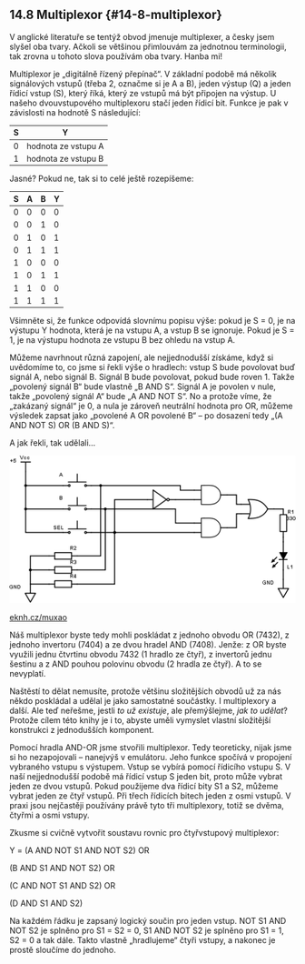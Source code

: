 ## 14.8 Multiplexor {#14-8-multiplexor}

V anglické literatuře se tentýž obvod jmenuje multiplexer, a česky jsem slyšel oba tvary. Ačkoli se většinou přimlouvám za jednotnou terminologii, tak zrovna u tohoto slova používám oba tvary. Hanba mi!

Multiplexor je „digitálně řízený přepínač“. V základní podobě má několik signálových vstupů (třeba 2, označme si je A a B), jeden výstup (Q) a jeden řídicí vstup (S), který říká, který ze vstupů má být připojen na výstup. U našeho dvouvstupového multiplexoru stačí jeden řídicí bit. Funkce je pak v závislosti na hodnotě S následující:

| S | Y |
| --- | --- |
| 0 | hodnota ze vstupu A |
| 1 | hodnota ze vstupu B |

Jasné? Pokud ne, tak si to celé ještě rozepíšeme:

| S | A | B | Y |
| --- | --- | --- | --- |
| 0 | 0 | 0 | 0 |
| 0 | 0 | 1 | 0 |
| 0 | 1 | 0 | 1 |
| 0 | 1 | 1 | 1 |
| 1 | 0 | 0 | 0 |
| 1 | 0 | 1 | 1 |
| 1 | 1 | 0 | 0 |
| 1 | 1 | 1 | 1 |

Všimněte si, že funkce odpovídá slovnímu popisu výše: pokud je S = 0, je na výstupu Y hodnota, která je na vstupu A, a vstup B se ignoruje. Pokud je S = 1, je na výstupu hodnota ze vstupu B bez ohledu na vstup A.

Můžeme navrhnout různá zapojení, ale nejjednodušší získáme, když si uvědomíme to, co jsme si řekli výše o hradlech: vstup S bude povolovat buď signál A, nebo signál B. Signál B bude povolovat, pokud bude roven 1\. Takže „povolený signál B“ bude vlastně „B AND S“. Signál A je povolen v nule, takže „povolený signál A“ bude „A AND NOT S“. No a protože víme, že „zakázaný signál“ je 0, a nula je zároveň neutrální hodnota pro OR, můžeme výsledek zapsat jako „povolené A OR povolené B“ – po dosazení tedy „(A AND NOT S) OR (B AND S)“.

A jak řekli, tak udělali…

![167-1.png](images/000315.png)

[eknh.cz/muxao](https://eknh.cz/muxao)

Náš multiplexor byste tedy mohli poskládat z jednoho obvodu OR (7432), z jednoho invertoru (7404) a ze dvou hradel AND (7408). Jenže: z OR byste využili jednu čtvrtinu obvodu 7432 (1 hradlo ze čtyř), z invertorů jednu šestinu a z AND pouhou polovinu obvodu (2 hradla ze čtyř). A to se nevyplatí.

Naštěstí to dělat nemusíte, protože většinu složitějších obvodů už za nás někdo poskládal a udělal je jako samostatné součástky. I multiplexory a další. Ale teď neřešme, jestli _to už existuje_, ale přemýšlejme, _jak to udělat_? Protože cílem této knihy je i to, abyste uměli vymyslet vlastní složitější konstrukci z jednodušších komponent.

Pomocí hradla AND-OR jsme stvořili multiplexor. Tedy teoreticky, nijak jsme si ho nezapojovali – nanejvýš v emulátoru. Jeho funkce spočívá v propojení vybraného vstupu s výstupem. Vstup se vybírá pomocí řídicího vstupu S. V naší nejjednodušší podobě má řídicí vstup S jeden bit, proto může vybrat jeden ze dvou vstupů. Pokud použijeme dva řídicí bity S1 a S2, můžeme vybrat jeden ze čtyř vstupů. Při třech řídicích bitech jeden z osmi vstupů. V praxi jsou nejčastěji používány právě tyto tři multiplexory, totiž se dvěma, čtyřmi a osmi vstupy.

Zkusme si cvičně vytvořit soustavu rovnic pro čtyřvstupový multiplexor:

Y = (A AND NOT S1 AND NOT S2) OR

  (B AND S1 AND NOT S2) OR

  (C AND NOT S1 AND S2) OR

  (D AND S1 AND S2)

Na každém řádku je zapsaný logický součin pro jeden vstup. NOT S1 AND NOT S2 je splněno pro S1 = S2 = 0, S1 AND NOT S2 je splněno pro S1 = 1, S2 = 0 a tak dále. Takto vlastně „hradlujeme“ čtyři vstupy, a nakonec je prostě sloučíme do jednoho.